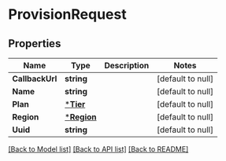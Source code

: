 # ProvisionRequest

## Properties
Name | Type | Description | Notes
------------ | ------------- | ------------- | -------------
**CallbackUrl** | **string** |  | [default to null]
**Name** | **string** |  | [default to null]
**Plan** | [***Tier**](Tier.md) |  | [default to null]
**Region** | [***Region**](Region.md) |  | [default to null]
**Uuid** | **string** |  | [default to null]

[[Back to Model list]](../README.md#documentation-for-models) [[Back to API list]](../README.md#documentation-for-api-endpoints) [[Back to README]](../README.md)


